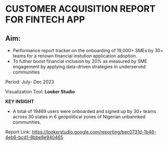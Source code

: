 
# CUSTOMER ACQUISITION REPORT FOR FINTECH APP

## Aim: 
- Performance report tracker on the onboarding of 19,000+ SMEs by 30+ teams for a renown financial instution application adoption.
- To futher boost financial inclusion by 20% as measured by SME engagement by applying data-driven strategies in underserved communities


Period: July- Dec 2023

Visualization Tool: **Looker Studio**

**KEY INSIGHT**
- A total of 19469 users were onboarded and signed up by 30+ teams across 30 states in 6 geopolitical zones of Nigerian unbannked communities.

Report Link: https://lookerstudio.google.com/reporting/bec0731d-1b46-4eb6-bcd1-8bbe8e940465
